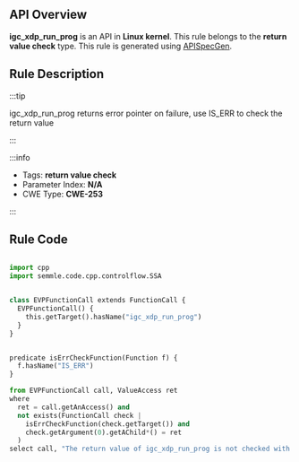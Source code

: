 ---
---


## API Overview
**igc_xdp_run_prog** is an API in **Linux kernel**. This rule belongs to the **return value check** type. This rule is generated using [APISpecGen](../../tools/APISpecGen).
## Rule Description

:::tip

igc_xdp_run_prog returns error pointer on failure, use IS_ERR to check the return value

:::

:::info

- Tags: **return value check**
- Parameter Index: **N/A**
- CWE Type: **CWE-253**

:::

## Rule Code
```python

import cpp
import semmle.code.cpp.controlflow.SSA


class EVPFunctionCall extends FunctionCall {
  EVPFunctionCall() {
    this.getTarget().hasName("igc_xdp_run_prog")
  }
}


predicate isErrCheckFunction(Function f) {
  f.hasName("IS_ERR") 
}

from EVPFunctionCall call, ValueAccess ret
where
  ret = call.getAnAccess() and
  not exists(FunctionCall check |
    isErrCheckFunction(check.getTarget()) and
    check.getArgument(0).getAChild*() = ret
  )
select call, "The return value of igc_xdp_run_prog is not checked with IS_ERR."
    
```